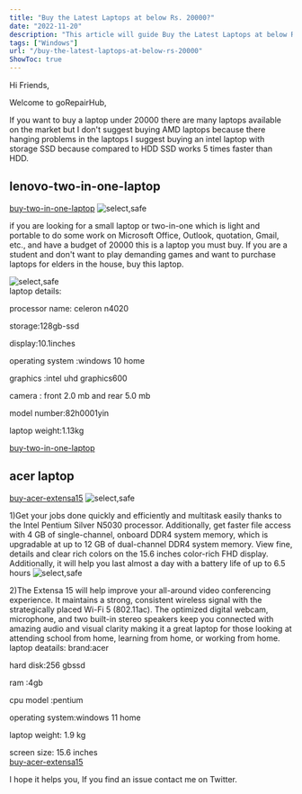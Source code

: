 ```yaml
---
title: "Buy the Latest Laptops at below Rs. 20000?"
date: "2022-11-20"
description: "This article will guide Buy the Latest Laptops at below Rs. 20000."
tags: ["Windows"]
url: "/buy-the-latest-laptops-at-below-rs-20000"
ShowToc: true
---
```

Hi Friends,

Welcome to goRepairHub,

If you want to buy a laptop under 20000 there are many laptops available on the market but I  don't suggest buying AMD laptops because there hanging problems in the laptops I suggest buying an intel laptop with storage SSD because compared to HDD SSD works 5 times faster than HDD.
## lenovo-two-in-one-laptop
<a href="https://www.amazon.in/Lenovo-IdeaPad-Detachable-Warranty-82H0001YIN/dp/B09SV2B5SR/ref=sr_1_10?crid=10MS9L0KEAH8B&keywords=20000%2Blaptop&qid=1674382653&sprefix=20000%2Blaptop%2Caps%2C301&sr=8-10&th=1" target=_blank>buy-two-in-one-laptop</a>
![select,safe](https://gorepairhub.github.io/images/2023-1-5-buy-the-latest-laptops-at-below-rs-20000/3.png)

 if you are looking for a small laptop or two-in-one which is light and portable to do some work on Microsoft Office, Outlook, quotation, Gmail, etc., and have a budget of 20000 this is a laptop you must buy.
If you are a student and don't want to play demanding games and want to purchase laptops for elders in the house, buy this laptop.

![select,safe](https://gorepairhub.github.io/images/2023-1-5-buy-the-latest-laptops-at-below-rs-20000/2.1.png)
<br>
laptop details:

processor name: celeron n4020

storage:128gb-ssd

display:10.1inches

operating system :windows 10 home

graphics :intel uhd graphics600

camera : front 2.0 mb and rear 5.0 mb

model number:82h0001yin

laptop weight:1.13kg

<a href="https://www.amazon.in/Lenovo-IdeaPad-Detachable-Warranty-82H0001YIN/dp/B09SV2B5SR/ref=sr_1_10?crid=10MS9L0KEAH8B&keywords=20000%2Blaptop&qid=1674382653&sprefix=20000%2Blaptop%2Caps%2C301&sr=8-10&th=1" target=_blank>buy-two-in-one-laptop</a>



## acer laptop
<a href="https://www.amazon.in/Acer-Extensa-Processor-Business-EX215-31/dp/B09LLQ1WL2/ref=sr_1_3?adgrpid=58348590669&ext_vrnc=hi&gclid=Cj0KCQiAw8OeBhCeARIsAGxWtUzMPv9WlJAhDZskqZOBEVpuaXigr6z0hqOoTYR-dLgAtsDIqWmn4acaAjQpEALw_wcB&hvadid=590786943285&hvdev=c&hvlocphy=9302181&hvnetw=g&hvqmt=b&hvrand=3892101977260779913&hvtargid=kwd-1185370093660&hydadcr=10042_2131023&keywords=laptop%2Bunder%2B20000-25000&qid=1674660104&sr=8-3&th=1" target=_blank>buy-acer-extensa15</a>
![select,safe](https://gorepairhub.github.io/images/2023-1-5-buy-the-latest-laptops-at-below-rs-20000/acer-lp.png)


1)Get your jobs done quickly and efficiently and multitask easily thanks to the Intel Pentium Silver N5030 processor. Additionally, get faster file access with 4 GB of single-channel, onboard DDR4 system memory, which is upgradable at up to 12 GB of dual-channel DDR4 system memory. View fine,  details and clear rich colors on the 15.6 inches color-rich FHD display. Additionally, it will help you last almost a day with a battery life of up to 6.5 hours
![select,safe](https://gorepairhub.github.io/images/2023-1-5-buy-the-latest-laptops-at-below-rs-20000/acer-v.png)

2)The Extensa 15 will help improve your all-around video conferencing experience. It maintains a strong, consistent wireless signal with the strategically placed Wi-Fi 5 (802.11ac). The optimized digital webcam, microphone, and two built-in stereo speakers keep you connected with amazing audio and visual clarity making it a great laptop for those looking at attending school from home, learning from home, or working from home.<br>
laptop deatails:
brand:acer

hard disk:256 gbssd

ram :4gb

cpu model :pentium

operating system:windows 11 home

laptop weight: 1.9 kg

screen size: 15.6 inches
<br>
<a href="https://www.amazon.in/Acer-Extensa-Processor-Business-EX215-31/dp/B09LLQ1WL2/ref=sr_1_3?adgrpid=58348590669&ext_vrnc=hi&gclid=Cj0KCQiAw8OeBhCeARIsAGxWtUzMPv9WlJAhDZskqZOBEVpuaXigr6z0hqOoTYR-dLgAtsDIqWmn4acaAjQpEALw_wcB&hvadid=590786943285&hvdev=c&hvlocphy=9302181&hvnetw=g&hvqmt=b&hvrand=3892101977260779913&hvtargid=kwd-1185370093660&hydadcr=10042_2131023&keywords=laptop%2Bunder%2B20000-25000&qid=1674660104&sr=8-3&th=1" target=_blank>buy-acer-extensa15</a>


I hope it helps you, If you find an issue contact me on Twitter.


